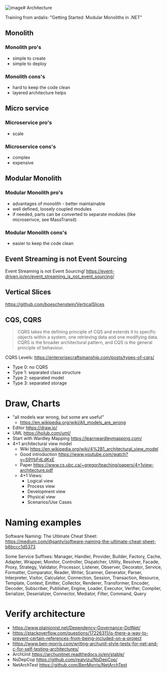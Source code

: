 ![image](https://github.com/user-attachments/assets/6842865a-f15a-4308-8f65-c6ff8e451b88)# Architecture

Training from ardalis: "Getting Started: Modular Monoliths in .NET"

## Monolith

### Monolith pro's

- simple to create
- simple to deploy

### Monolith cons's

- hard to keep the code clean
- layered architecture helps

## Micro service

### Microservice pro's

- scale

### Microservice cons's

- complex
- expensive

## Modular Monolith

### Modular Monolith pro's

- advantages of monolith - better maintainable
- well defined, loosely coupled modules
- if needed, parts can be converted to separate modules (like microserivce, see MassTransit)

### Modular Monolith cons's

- easier to keep the code clean

## Event Streaming is not Event Sourcing

Event Streaming is not Event Sourcing!
<https://event-driven.io/en/event_streaming_is_not_event_sourcing/>

## Vertical Slices

<https://github.com/boeschenstein/VerticalSlices>

## CQS, CQRS

> CQRS takes the defining principle of CQS and extends it to specific objects within a system, one retrieving data and one modifying data. CQRS is the broader architectural pattern, and CQS is the general principle of behaviour.

CQRS Levels: <https://enterprisecraftsmanship.com/posts/types-of-cqrs/>
- Type 0: no CQRS
- Type 1: separated class structure
- Type 2: separated model
- Type 3: separated storage

# Draw, Charts

- "all models war wrong, but some are useful"
  - <https://en.wikipedia.org/wiki/All_models_are_wrong>
- Editor <https://draw.io/>
- UML <https://holub.com/uml/>
- Start with Wardley Mapping <https://learnwardleymapping.com/>
- 4+1 architectural view model
  - Wiki <https://en.wikipedia.org/wiki/4%2B1_architectural_view_model>
  - Good introduction <https://www.youtube.com/watch?v=S9YbFdLdKxE>
  - Paper <https://www.cs.ubc.ca/~gregor/teaching/papers/4+1view-architecture.pdf>
  - 4+1 Views:
    - Logical view
    - Process view
    - Development view
    - Physical view
    - Scenarios/Use Cases

# Naming examples

Software Naming: The Ultimate Cheat Sheet: <https://medium.com/@santy/software-naming-the-ultimate-cheat-sheet-b6bccc1d5373>

Some Service Suffixes:
Manager, Handler, Provider, Builder, Factory, Cache, Adapter, Wrapper, Monitor, Controller, Dispatcher, Utility, Resolver, Facade, Proxy, Strategy, Validator, Processor, Listener, Observer, Decorator, Service, Formatter, Comparator, Reader, Writer, Scanner, Generator, Parser, Interpreter, Visitor, Calculator, Connection, Session, Transaction, Resource, Template, Context, Emitter, Collector, Renderer, Transformer, Encoder, Decoder, Subscriber, Publisher, Engine, Loader, Executor, Verifier, Compiler, Serializer, Deserializer, Connector, Mediator, Filter, Command, Query

# Verify architecture

- <https://www.plainionist.net/Dependency-Governance-DotNet/>
- <https://stackoverflow.com/questions/17226311/is-there-a-way-to-prevent-certain-references-from-being-included-on-a-project>
- <https://www.ben-morris.com/writing-archunit-style-tests-for-net-and-c-for-self-testing-architectures/>
- ArchUnit <https://archunitnet.readthedocs.io/en/stable/>
- NsDepCop <https://github.com/realvizu/NsDepCop/>
- NetArchTest <https://github.com/BenMorris/NetArchTest>
